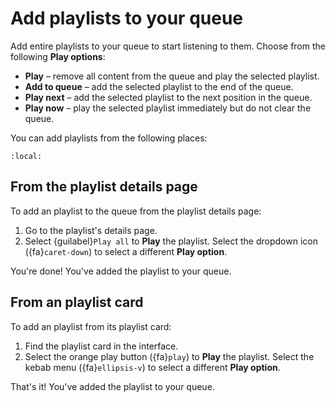 # Add playlists to your queue

Add entire playlists to your queue to start listening to them. Choose from the following **Play options**:

- **Play** – remove all content from the queue and play the selected playlist.
- **Add to queue** – add the selected playlist to the end of the queue.
- **Play next** – add the selected playlist to the next position in the queue.
- **Play now** – play the selected playlist immediately but do not clear the queue.

You can add playlists from the following places:

```{contents}
:local:
```

## From the playlist details page

To add an playlist to the queue from the playlist details page:

1. Go to the playlist's details page.
2. Select {guilabel}`Play all` to **Play** the playlist. Select the dropdown icon ({fa}`caret-down`) to select a different **Play option**.

You're done! You've added the playlist to your queue.

## From an playlist card

To add an playlist from its playlist card:

1. Find the playlist card in the interface.
2. Select the orange play button ({fa}`play`) to **Play** the playlist. Select the kebab menu ({fa}`ellipsis-v`) to select a different **Play option**.

That's it! You've added the playlist to your queue.
